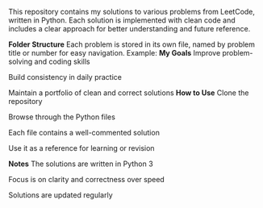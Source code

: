 This repository contains my solutions to various problems from LeetCode, written in Python. Each solution is implemented with clean code and includes a clear approach for better understanding and future reference.

**Folder Structure**
Each problem is stored in its own file, named by problem title or number for easy navigation. Example:
**My Goals**
Improve problem-solving and coding skills

Build consistency in daily practice

Maintain a portfolio of clean and correct solutions
**How to Use**
Clone the repository

Browse through the Python files

Each file contains a well-commented solution

Use it as a reference for learning or revision

**Notes**
The solutions are written in Python 3

Focus is on clarity and correctness over speed

Solutions are updated regularly

